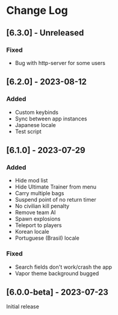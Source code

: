 # Change Log

## [6.3.0] - Unreleased

### Fixed

- Bug with http-server for some users

## [6.2.0] - 2023-08-12

### Added

- Custom keybinds
- Sync between app instances
- Japanese locale
- Test script

## [6.1.0] - 2023-07-29

### Added

- Hide mod list
- Hide Ultimate Trainer from menu
- Carry multiple bags
- Suspend point of no return timer
- No civilian kill penalty
- Remove team AI
- Spawn explosions
- Teleport to players
- Korean locale
- Portuguese (Brasil) locale

### Fixed

- Search fields don't work/crash the app
- Vapor theme background bugged

## [6.0.0-beta] - 2023-07-23

Initial release
